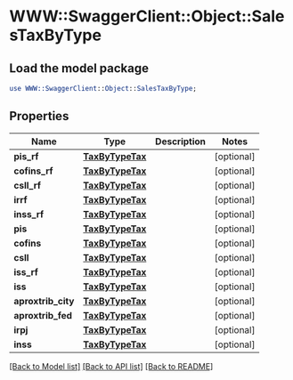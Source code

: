 # WWW::SwaggerClient::Object::SalesTaxByType

## Load the model package
```perl
use WWW::SwaggerClient::Object::SalesTaxByType;
```

## Properties
Name | Type | Description | Notes
------------ | ------------- | ------------- | -------------
**pis_rf** | [**TaxByTypeTax**](TaxByTypeTax.md) |  | [optional] 
**cofins_rf** | [**TaxByTypeTax**](TaxByTypeTax.md) |  | [optional] 
**csll_rf** | [**TaxByTypeTax**](TaxByTypeTax.md) |  | [optional] 
**irrf** | [**TaxByTypeTax**](TaxByTypeTax.md) |  | [optional] 
**inss_rf** | [**TaxByTypeTax**](TaxByTypeTax.md) |  | [optional] 
**pis** | [**TaxByTypeTax**](TaxByTypeTax.md) |  | [optional] 
**cofins** | [**TaxByTypeTax**](TaxByTypeTax.md) |  | [optional] 
**csll** | [**TaxByTypeTax**](TaxByTypeTax.md) |  | [optional] 
**iss_rf** | [**TaxByTypeTax**](TaxByTypeTax.md) |  | [optional] 
**iss** | [**TaxByTypeTax**](TaxByTypeTax.md) |  | [optional] 
**aproxtrib_city** | [**TaxByTypeTax**](TaxByTypeTax.md) |  | [optional] 
**aproxtrib_fed** | [**TaxByTypeTax**](TaxByTypeTax.md) |  | [optional] 
**irpj** | [**TaxByTypeTax**](TaxByTypeTax.md) |  | [optional] 
**inss** | [**TaxByTypeTax**](TaxByTypeTax.md) |  | [optional] 

[[Back to Model list]](../README.md#documentation-for-models) [[Back to API list]](../README.md#documentation-for-api-endpoints) [[Back to README]](../README.md)



